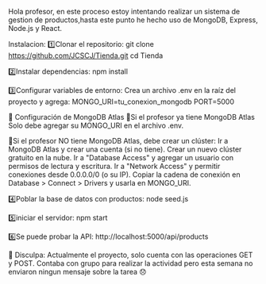 Hola profesor, en este proceso estoy intentando realizar un sistema 
de gestion de productos,hasta este punto he hecho uso de MongoDB, 
Express, Node.js y React.

Instalacion:
1️⃣Clonar el repositorio:
git clone https://github.com/JCSCJ/Tienda.git
cd Tienda

2️⃣Instalar dependencias:
npm install

3️⃣Configurar variables de entorno:
Crea un archivo .env en la raíz del proyecto y agrega:
MONGO_URI=tu_conexion_mongodb
PORT=5000

📌 Configuración de MongoDB Atlas
🔹Si el profesor ya tiene MongoDB Atlas
Solo debe agregar su MONGO_URI en el archivo .env.

🔹Si el profesor NO tiene MongoDB Atlas, debe crear un clúster:
Ir a MongoDB Atlas y crear una cuenta (si no tiene).
Crear un nuevo clúster gratuito en la nube.
Ir a "Database Access" y agregar un usuario con permisos de lectura y escritura.
Ir a "Network Access" y permitir conexiones desde 0.0.0.0/0 (o su IP).
Copiar la cadena de conexión en Database > Connect > Drivers y usarla en MONGO_URI.

4️⃣Poblar la base de datos con productos:
node seed.js

5️⃣iniciar el servidor:
npm start

6️⃣Se puede probar la API:
http://localhost:5000/api/products

🙏 Disculpa: Actualmente el proyecto, solo cuenta con las operaciones GET y POST. 
Contaba con grupo para realizar la actividad pero esta semana no enviaron ningun mensaje sobre la tarea 😞
